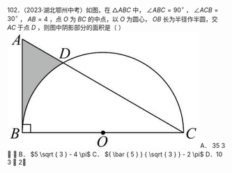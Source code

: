102．（2023·湖北鄂州中考）如图，在 ${ \triangle A B C }$ 中， $\angle A B C = 9 0 ^ { \circ }$ ， $\angle A C B = 3 0 ^ { \circ }$ ， $A B = 4$ ，点 $O$ 为 $B C$ 的中点，以 $O$ 为圆心， $O B$ 长为半径作半圆，交 $A C$ 于点 $D$ ，则图中阴影部分的面积是（ ）
![](<../../qs_image_DB/专题3-6__圆的综合（27类题型）（解析版）/bc9666c87e1548f29623f6ed8ea074ae34e32f326e0d343f26cba0599066047e.jpg>)
A． 35 3   B． $5 \sqrt { 3 } - 4 \pi$ C． ${ \bar { 5 } } { \sqrt { 3 } } - 2 \pi$ D．10 3  2
